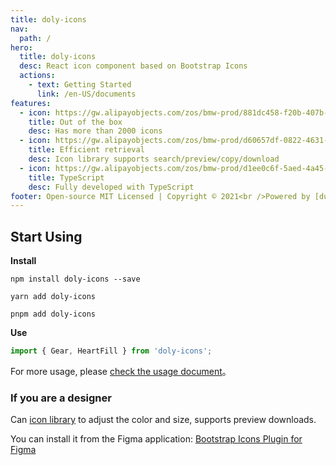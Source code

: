 ```yaml
---
title: doly-icons
nav:
  path: /
hero:
  title: doly-icons
  desc: React icon component based on Bootstrap Icons
  actions:
    - text: Getting Started
      link: /en-US/documents
features:
  - icon: https://gw.alipayobjects.com/zos/bmw-prod/881dc458-f20b-407b-947a-95104b5ec82b/k79dm8ih_w144_h144.png
    title: Out of the box
    desc: Has more than 2000 icons
  - icon: https://gw.alipayobjects.com/zos/bmw-prod/d60657df-0822-4631-9d7c-e7a869c2f21c/k79dmz3q_w126_h126.png
    title: Efficient retrieval
    desc: Icon library supports search/preview/copy/download
  - icon: https://gw.alipayobjects.com/zos/bmw-prod/d1ee0c6f-5aed-4a45-a507-339a4bfe076c/k7bjsocq_w144_h144.png
    title: TypeScript
    desc: Fully developed with TypeScript
footer: Open-source MIT Licensed | Copyright © 2021<br />Powered by [dumi](https://d.umijs.org)
---
```


## Start Using

**Install**

```shell
npm install doly-icons --save
```

```shell
yarn add doly-icons
```

```shell
pnpm add doly-icons
```

**Use**

```typescript
import { Gear, HeartFill } from 'doly-icons';
```

For more usage, please [check the usage document](/en-US/documents)。

### If you are a designer

Can [icon library](/en-US/icons) to adjust the color and size, supports preview downloads.

You can install it from the Figma application: [Bootstrap Icons Plugin for Figma](https://www.figma.com/community/plugin/868341386266170307/Bootstrap-Icons)

[bootstrap icons]: https://icons.getbootstrap.com/
[svg symbol]: https://css-tricks.com/svg-symbol-good-choice-icons/
